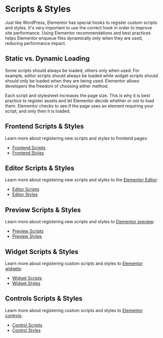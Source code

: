 # Scripts & Styles

<Badge type="tip" vertical="top" text="Elementor Core" /> <Badge type="warning" vertical="top" text="Intermediate" />

Just like WordPress, Elementor has special hooks to register custom scripts and styles. It's very important to use the correct hook in order to improve site performance. Using Elementor recommendations and best practices helps Elementor enqueue files dynamically only when they are used, reducing performance impact.

## Static vs. Dynamic Loading

Some scripts should always be loaded, others only when used. For example, editor scripts should always be loaded while widget scripts should should only be loaded when they are being used. Elementor allows developers the freedom of choosing either method. 

Each script and stylesheet increases the page size. This is why it is best practice to register assets and let Elementor decide whether or not to load them. Elementor checks to see if the page uses an element requiring your script, and only then it is loaded.

## Frontend Scripts & Styles

Learn more about registering new scripts and styles to frontend pages:

* [Frontend Scripts](./frontend-scripts)
* [Frontend Styles](./frontend-styles)

## Editor Scripts & Styles

Learn more about registering new scripts and styles to the [Elementor Editor](/editor/elementor-panel):

* [Editor Scripts](./editor-scripts)
* [Editor Styles](./editor-styles)

## Preview Scripts & Styles

Learn more about registering new scripts and styles to [Elementor preview](/editor/elementor-preview):

* [Preview Scripts](./preview-scripts)
* [Preview Styles](./preview-styles)

## Widget Scripts & Styles

Learn more about registering custom scripts and styles to [Elementor widgets](/widgets/):

* [Widget Scripts](./widget-scripts)
* [Widget Styles](./widget-styles)

## Controls Scripts & Styles

Learn more about registering custom scripts and styles to [Elementor controls](/controls/):

* [Control Scripts](./control-scripts)
* [Control Styles](./control-styles)
